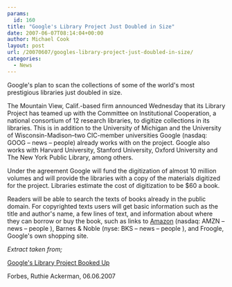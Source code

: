 ```yaml
---
params:
  id: 160
title: "Google's Library Project Just Doubled in Size"
date: 2007-06-07T08:14:04+00:00
author: Michael Cook
layout: post
url: /20070607/googles-library-project-just-doubled-in-size/
categories:
  - News
---
```

Google's plan to scan the collections of some of the world's most prestigious libraries just doubled in size.

The Mountain View, Calif.-based firm announced Wednesday that its Library Project has teamed up with the Committee on Institutional Cooperation, a national consortium of 12 research libraries, to digitize collections in its libraries. This is in addition to the University of Michigan and the University of Wisconsin-Madison–two CIC-member universities Google (nasdaq: GOOG – news – people) already works with on the project. Google also works with Harvard University, Stanford University, Oxford University and The New York Public Library, among others.

Under the agreement Google will fund the digitization of almost 10 million volumes and will provide the libraries with a copy of the materials digitized for the project. Libraries estimate the cost of digitization to be $60 a book.

Readers will be able to search the texts of books already in the public domain. For copyrighted texts users will get basic information such as the title and author's name, a few lines of text, and information about where they can borrow or buy the book, such as links to <a title="Amazon Website link" href="/out.php?id=amazon&c=post" rel="nofollow">Amazon</a> (nasdaq: AMZN – news – people ), Barnes & Noble (nyse: BKS – news – people ), and Froogle, Google's own shopping site.

_Extract taken from;_

<a href="http://www.forbes.com/markets/2007/06/06/google-amazon-library-markets-equities-cx_ra_0606markets28.html" rel="nofollow" target="_blank">Google's Library Project Booked Up</a>

Forbes, Ruthie Ackerman, 06.06.2007
